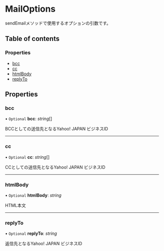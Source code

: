 # MailOptions


sendEmailメソッドで使用するオプションの引数です。

## Table of contents

### Properties

- [bcc](mailoptions.md#bcc)
- [cc](mailoptions.md#cc)
- [htmlBody](mailoptions.md#htmlbody)
- [replyTo](mailoptions.md#replyto)

## Properties

### bcc

• `Optional` **bcc**: *string*[]

BCCとしての送信先となるYahoo! JAPAN ビジネスID

___

### cc

• `Optional` **cc**: *string*[]

CCとしての送信先となるYahoo! JAPAN ビジネスID

___

### htmlBody

• `Optional` **htmlBody**: *string*

HTML本文

___

### replyTo

• `Optional` **replyTo**: *string*

返信先となるYahoo! JAPAN ビジネスID
